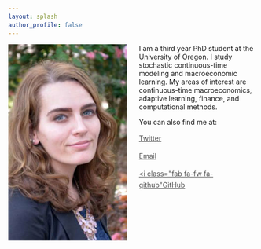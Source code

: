 ```yaml
---
layout: splash
author_profile: false
---
```

<img class="img-responsive" style="float: left;margin-right: 25px;" src="/images/Professional_HeadShot.jpg">

I am a third year PhD student at the University of Oregon. 
I study stochastic continuous-time modeling and macroeconomic learning. 
My areas of interest are continuous-time macroeconomics, adaptive learning, finance, and computational methods.  

You can also find me at: 

<div class="contact-buttons" style="line-height:160%;padding-left:8em;margin-top:10px">
<p>
<a href="https://twitter.com/ChandlerLester_" target="_blank" style="color:#515151;"><i class="fab fa-fw fa-twitter-square"></i>Twitter</a>
  
<a href="mailto:clester3@uoregon.edu" target="_blank" style="color:#515151;"><i class="fa fa-envelope"></i> Email</a> 

<a href="https://github.com/chandlerlester" target="_blank" style="color:#515151;"><i class="fab fa-fw fa-github"</i>GitHub </a>
</p>
</div>

